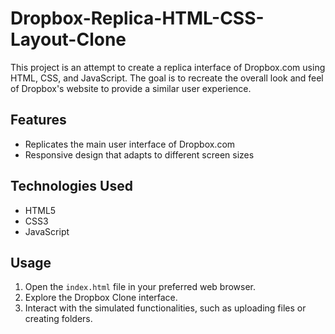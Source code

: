 # Dropbox-Replica-HTML-CSS-Layout-Clone

This project is an attempt to create a replica interface of Dropbox.com using HTML, CSS, and JavaScript. The goal is to recreate the overall look and feel of Dropbox's website to provide a similar user experience.

## Features

- Replicates the main user interface of Dropbox.com
- Responsive design that adapts to different screen sizes

## Technologies Used

- HTML5
- CSS3
- JavaScript


## Usage

1. Open the `index.html` file in your preferred web browser.
2. Explore the Dropbox Clone interface.
3. Interact with the simulated functionalities, such as uploading files or creating folders.


